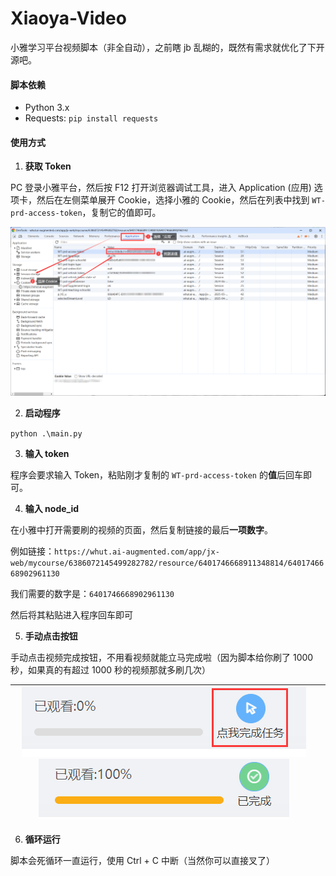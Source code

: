 # Xiaoya-Video

小雅学习平台视频脚本（非全自动），之前瞎 jb 乱糊的，既然有需求就优化了下开源吧。

#### 脚本依赖

- Python 3.x
- Requests: `pip install requests`

#### 使用方式

1. **获取 Token**

PC 登录小雅平台，然后按 F12 打开浏览器调试工具，进入 Application (应用) 选项卡，然后在左侧菜单展开 Cookie，选择小雅的 Cookie，然后在列表中找到 `WT-prd-access-token`，复制它的值即可。

![](./image/01.png)

2. **启动程序**

`python .\main.py`

3. **输入 token**

程序会要求输入 Token，粘贴刚才复制的 `WT-prd-access-token` 的**值**后回车即可。

4. **输入 node_id**

在小雅中打开需要刷的视频的页面，然后复制链接的最后**一项数字**。

例如链接：`https://whut.ai-augmented.com/app/jx-web/mycourse/6386072145499282782/resource/6401746668911348814/6401746668902961130`

我们需要的数字是：`6401746668902961130`

然后将其粘贴进入程序回车即可

5. **手动点击按钮**

手动点击视频完成按钮，不用看视频就能立马完成啦（因为脚本给你刷了 1000 秒，如果真的有超过 1000 秒的视频那就多刷几次）

| ![](./image/02.png)![](./image/03.png) |      |
| -------------------------------------- | ---- |

6. **循环运行**

脚本会死循环一直运行，使用 Ctrl + C 中断（当然你可以直接叉了）